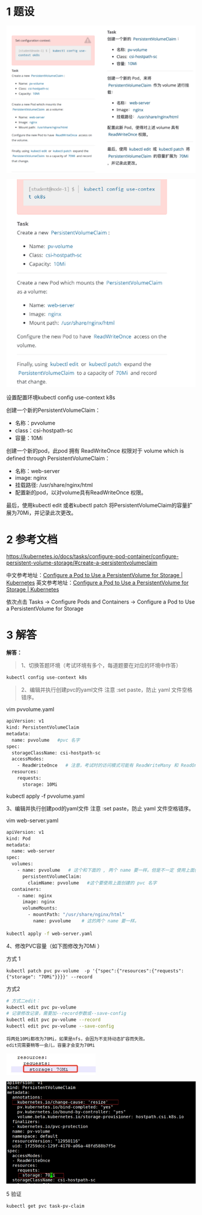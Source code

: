 

# 1 题设

![](image/13cka20240429174739.png)


![](image/1870449-20230918131816256-1716520292.png)

设置配置环境kubectl config use-context k8s

创建一个新的PersistentVolumeClaim：
- 名称：pvvolume
- class：csi-hostpath-sc
- 容量：10Mi

创建一个新的pod，此pod 拥有 ReadWriteOnce 权限对于 volume which is defined through PersistentVolumeClaim：
- 名称：web-server
- image: nginx
- 挂载路径: /usr/share/nginx/html
- 配置新的pod，以对volume具有ReadWriteOnce 权限。  

最后，使用kubectl edit 或者kubectl patch 将PersistentVolumeClaim的容量扩展为70Mi，并记录此次更改。

# 2 参考文档 

https://kubernetes.io/docs/tasks/configure-pod-container/configure-persistent-volume-storage/#create-a-persistentvolumeclaim

中文参考地址：[Configure a Pod to Use a PersistentVolume for Storage | Kubernetes](https://kubernetes.io/zh-cn/docs/tasks/configure-pod-container/configure-persistent-volume-storage/)
英文参考地址：[Configure a Pod to Use a PersistentVolume for Storage | Kubernetes](https://kubernetes.io/docs/tasks/configure-pod-container/configure-persistent-volume-storage/)

依次点击 Tasks → Configure Pods and Containers → Configure a Pod to Use a PersistentVolume for Storage

# 3 解答


**解答：**

> 1、切换答题环境（考试环境有多个，每道题要在对应的环境中作答）

```bash
kubectl config use-context k8s
```

> 2、编辑并执行创建pvc的yaml文件
注意 :set paste，防止 yaml 文件空格错序。

vim pvvolume.yaml

```bash
apiVersion: v1
kind: PersistentVolumeClaim
metadata:
  name: pvvolume   #pvc 名字
spec:
  storageClassName: csi-hostpath-sc
  accessModes:
    - ReadWriteOnce   # 注意，考试时的访问模式可能有 ReadWriteMany 和 ReadOnlyMany 和 ReadWriteOnce，根据题目要求写。
  resources:
    requests:
      storage: 10Mi
```

kubectl apply -f pvvolume.yaml


3、编辑并执行创建pod的yaml文件
注意 :set paste，防止 yaml 文件空格错序。

vim web-server.yaml

```bash
apiVersion: v1
kind: Pod
metadata:
  name: web-server
spec:
  volumes:
    - name: pvvolume   # 这个和下面的 , 两个 name 要一样。但是不一定 使用上面创建的 pvc 名字
      persistentVolumeClaim:
        claimName: pvvolume   #这个要使用上面创建的 pvc 名字
  containers:
    - name: nginx
      image: nginx
      volumeMounts:
        - mountPath: "/usr/share/nginx/html"
          name: pvvolume    # 这的两个 name 要一样。
 
kubectl apply -f web-server.yaml
```

4、修改PVC容量（如下图修改为70Mi ）


方式 1
```
kubectl patch pvc pv-volume  -p '{"spec":{"resources":{"requests":{"storage": "70Mi"}}}}' --record
```

方式2 

```bash
# 方式二edit：
kubectl edit pvc pv-volume 
# 记录修改记录，需要加--record参数或--save-config
kubectl edit pvc pv-volume --record
kubectl edit pvc pv-volume --save-config

将两处10Mi都改为70Mi，如果是nfs，会因为不支持动态扩容而失败。
edit完需要稍等一会儿，容量才会变为70Mi

```

![](image/19cka20240430114349.jpg)

![](image/1870449-20230918131842254-605620678.png)

5 验证

```shell
kubectl get pvc task-pv-claim
```
